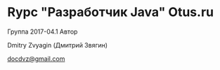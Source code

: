 # Rурс "Разработчик Java" Otus.ru

Группа 2017-04.1
Автор

Dmitry Zvyagin (Дмитрий Звягин)

docdvz@gmail.com
